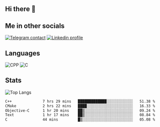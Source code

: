 ## Hi there 👋

## Me in other socials
[![Telegram contact][telegram_badge]][telegram_link]
[![Linkedin profile][linkedin_badge]][linkedin_link]
<!-- [![My CV][CV]][CV_path] -->

## Languages
![CPP](https://img.shields.io/badge/-C++-000?&logo=c%2B%2B)
![C](https://img.shields.io/badge/-C-000?&logo=c)


## Stats
![Top Langs](https://github-readme-stats.vercel.app/api/top-langs/?username=Winlogon-exe&size_weight=0.5&count_weight=0.5&bg_color=000000&title_color=ffffff&text_color=ffffff)

<!--START_SECTION:waka-->

```txt
C++              7 hrs 29 mins   █████████████░░░░░░░░░░░░   51.38 %
CMake            2 hrs 22 mins   ████░░░░░░░░░░░░░░░░░░░░░   16.33 %
Objective-C      1 hr 20 mins    ██▒░░░░░░░░░░░░░░░░░░░░░░   09.24 %
Text             1 hr 17 mins    ██▒░░░░░░░░░░░░░░░░░░░░░░   08.84 %
C                44 mins         █▒░░░░░░░░░░░░░░░░░░░░░░░   05.08 %
```

<!--END_SECTION:waka-->

<!-- [CV_path]: path
[CV]: https://img.shields.io/badge/CV-D3182A?style=for-the-badge&logoColor=white -->

[telegram_link]: https://t.me/winlogon_exe
[telegram_badge]: https://img.shields.io/badge/Telegram-000?style=for-the-badge&logo=telegram&logoColor=white

[linkedin_link]: https://www.linkedin.com/in/winlogon/
[linkedin_badge]: https://img.shields.io/badge/LinkedIn-000?style=for-the-badge&logo=linkedin&logoColor=white



